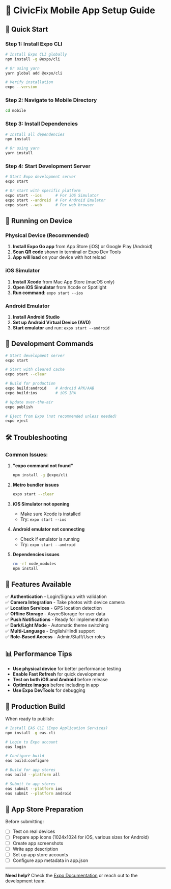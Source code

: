 # 📱 CivicFix Mobile App Setup Guide

## 🚀 Quick Start

### **Step 1: Install Expo CLI**
```bash
# Install Expo CLI globally
npm install -g @expo/cli

# Or using yarn
yarn global add @expo/cli

# Verify installation
expo --version
```

### **Step 2: Navigate to Mobile Directory**
```bash
cd mobile
```

### **Step 3: Install Dependencies**
```bash
# Install all dependencies
npm install

# Or using yarn  
yarn install
```

### **Step 4: Start Development Server**
```bash
# Start Expo development server
expo start

# Or start with specific platform
expo start --ios      # For iOS Simulator
expo start --android  # For Android Emulator
expo start --web      # For web browser
```

## 📱 **Running on Device**

### **Physical Device (Recommended)**
1. **Install Expo Go app** from App Store (iOS) or Google Play (Android)
2. **Scan QR code** shown in terminal or Expo Dev Tools
3. **App will load** on your device with hot reload

### **iOS Simulator**
1. **Install Xcode** from Mac App Store (macOS only)
2. **Open iOS Simulator** from Xcode or Spotlight
3. **Run command**: `expo start --ios`

### **Android Emulator**
1. **Install Android Studio**
2. **Set up Android Virtual Device (AVD)**
3. **Start emulator** and run: `expo start --android`

## 🔧 **Development Commands**

```bash
# Start development server
expo start

# Start with cleared cache
expo start --clear

# Build for production
expo build:android    # Android APK/AAB
expo build:ios        # iOS IPA

# Update over-the-air
expo publish

# Eject from Expo (not recommended unless needed)
expo eject
```

## 🛠 **Troubleshooting**

### **Common Issues:**

1. **"expo command not found"**
   ```bash
   npm install -g @expo/cli
   ```

2. **Metro bundler issues**
   ```bash
   expo start --clear
   ```

3. **iOS Simulator not opening**
   - Make sure Xcode is installed
   - Try: `expo start --ios`

4. **Android emulator not connecting**
   - Check if emulator is running
   - Try: `expo start --android`

5. **Dependencies issues**
   ```bash
   rm -rf node_modules
   npm install
   ```

## 🌟 **Features Available**

✅ **Authentication** - Login/Signup with validation  
✅ **Camera Integration** - Take photos with device camera  
✅ **Location Services** - GPS location detection  
✅ **Offline Storage** - AsyncStorage for user data  
✅ **Push Notifications** - Ready for implementation  
✅ **Dark/Light Mode** - Automatic theme switching  
✅ **Multi-Language** - English/Hindi support  
✅ **Role-Based Access** - Admin/Staff/User roles  

## 📊 **Performance Tips**

- **Use physical device** for better performance testing
- **Enable Fast Refresh** for quick development
- **Test on both iOS and Android** before release
- **Optimize images** before including in app
- **Use Expo DevTools** for debugging

## 🚀 **Production Build**

When ready to publish:

```bash
# Install EAS CLI (Expo Application Services)
npm install -g eas-cli

# Login to Expo account
eas login

# Configure build
eas build:configure

# Build for app stores
eas build --platform all

# Submit to app stores
eas submit --platform ios
eas submit --platform android
```

## 📱 **App Store Preparation**

Before submitting:
- [ ] Test on real devices
- [ ] Prepare app icons (1024x1024 for iOS, various sizes for Android)
- [ ] Create app screenshots
- [ ] Write app description
- [ ] Set up app store accounts
- [ ] Configure app metadata in app.json

---

**Need help?** Check the [Expo Documentation](https://docs.expo.dev/) or reach out to the development team.